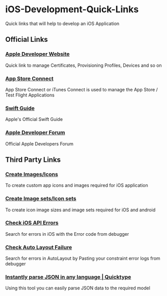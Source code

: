 # **iOS-Development-Quick-Links**

Quick links that will help to develop an iOS Application

## Official Links

### [Apple Developer Website](https://developer.apple.com/account/ios/certificate)
Quick link to manage Certificates, Provisioning Profiles, Devices and so on

### [App Store Connect](https://itunesconnect.apple.com/)
App Store Connect or iTunes Connect is used to manage the App Store / Test Flight Applications

### [Swift Guide](https://swift.org)
Apple's Official Swift Guide

### [Apple Developer Forum](https://forums.developer.apple.com)
Official Apple Developers Forum

## Third Party Links
### [Create Images/Icons](https://www.canva.com)
To create custom app icons and images required for iOS application

### [Create Image sets/Icon sets](https://appicon.co)
To create icon image sizes and image sets required for iOS and android

### [Check iOS API Errors](https://osstatus.com)
Search for errors in iOS with the Error code from debugger

### [Check Auto Layout Failure](https://www.wtfautolayout.com)
Search for errors in AutoLayout by Pasting your constraint error logs from debugger

### [Instantly parse JSON in any language | Quicktype](https://app.quicktype.io)
Using this tool you can easily parse JSON data to the required model





